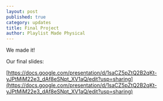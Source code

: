 ```yaml
---
layout: post
published: true
category: updates
title: Final Project
author: Playlist Made Physical
---
```

We made it!

Our final slides:

[https://docs.google.com/presentation/d/1saCZ5pZtQ2B2qKt-yJPtMiM22e3_dAf8eSNpt_XV1aQ/edit?usp=sharing](https://docs.google.com/presentation/d/1saCZ5pZtQ2B2qKt-yJPtMiM22e3_dAf8eSNpt_XV1aQ/edit?usp=sharing)
